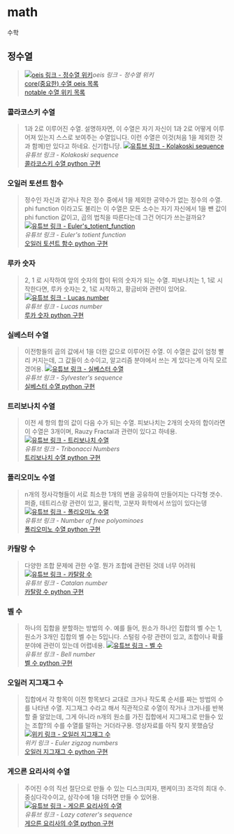 # math
수학

## 정수열
> [![oeis 링크 - 정수열 위키](https://oeis.org/banner2021.jpg)](https://oeis.org/)*oeis 링크 - 정수열 위키*     
[core(중요한) 수열 oeis 목록](https://oeis.org/wiki/Index_to_OEIS:_Section_Cor#core)   
[notable 수열 위키 목록](https://en.wikipedia.org/wiki/List_of_integer_sequences)

### 콜라코스키 수열
> 1과 2로 이루어진 수열. 설명하자면, 이 수열은 자기 자신이 1과 2로 어떻게 이루어져 있는지 스스로 보여주는 수열입니다. 이런 수열은 이것(처음 1을 제외한 것과 함께)만 있다고 하네요. 신기합니당. [![유튜브 링크 - Kolakoski sequence](https://upload.wikimedia.org/wikipedia/commons/thumb/a/a3/Kolakoski_run_length.svg/1920px-Kolakoski_run_length.svg.png)](https://www.youtube.com/watch?v=co5sOgZ3XcM)   
*유튜브 링크 - Kolakoski sequence*   
[콜라코스키 수열 python 구현](https://github.com/Song-Juntae/math/blob/main/Integer_sequence/Kolakoski_sequence/Kolakoski_sequence.ipynb)

### 오일러 토션트 함수
> 정수인 자신과 같거나 작은 정수 중에서 1을 제외한 공약수가 없는 정수의 수열. phi function 이라고도 불리는 이 수열은 모든 소수는 자기 자신에서 1을 뺸 값이 phi function 값이고, 곱의 법칙을 따른다는데 그건 어디가 쓰는걸까요?
[![유튜브 링크 - Euler's_totient_function](https://upload.wikimedia.org/wikipedia/commons/thumb/9/9b/EulerPhi.svg/1280px-EulerPhi.svg.png)](https://youtu.be/qa_hksAzpSg)   
*유튜브 링크 - Euler's totient function*   
[오일러 토션트 함수 python 구현](https://github.com/Song-Juntae/math/blob/main/Integer_sequence/Euler's_totient_function/Euler's_totient_function.ipynb)

### 루카 숫자
> 2, 1 로 시작하여 앞의 숫자의 합이 뒤의 숫자가 되는 수열. 피보나치는 1, 1로 시작한다면, 루카 숫자는 2, 1로 시작하고, 황금비와 관련이 있어요.
[![유튜브 링크 - Lucas number](https://upload.wikimedia.org/wikipedia/commons/thumb/e/e7/Lucas_number_spiral.svg/1920px-Lucas_number_spiral.svg.png)](https://youtu.be/Ipp8tCgoV1g)   
*유튜브 링크 - Lucas number*   
[루카 숫자 python 구현](https://github.com/Song-Juntae/math/blob/main/Integer_sequence/Lucas_number/Lucas_number.ipynb)

### 실베스터 수열
> 이전항들의 곱의 값에서 1을 더한 값으로 이루어진 수열. 이 수열은 값이 엄청 빨리 커지는데, 그 값들이 소수이고, 알고리즘 분야에서 쓰는 게 있다는게 아직 모르겠어용.
[![유튜브 링크 - 실베스터 수열](https://upload.wikimedia.org/wikipedia/commons/thumb/a/a2/Sylvester-square.svg/1024px-Sylvester-square.svg.png)](https://youtu.be/pP4o6I2OJTU)   
*유튜브 링크 - Sylvester's sequence*   
[실베스터 수열 python 구현](https://github.com/Song-Juntae/math/blob/main/Integer_sequence/Sylvester's_sequence/Sylvester's_sequence.ipynb)

### 트리보나치 수열
> 이전 세 항의 합의 값이 다음 수가 되는 수열. 피보나치는 2개의 숫자의 합이라면 이 수열은 3개이며, Rauzy Fractal과 관련이 있다고 하네용. 
[![유튜브 링크 - 트리보나치 수열](https://upload.wikimedia.org/wikipedia/commons/9/93/TRIBONACCI.jpg)](https://youtu.be/fMJflV_GUpU)   
*유튜브 링크 - Tribonacci Numbers*   
[트리보나치 수열 python 구현](https://github.com/Song-Juntae/math/blob/main/Integer_sequence/Tribonacci_numbers/Tribonacci_numbers.ipynb)

### 폴리오미노 수열
> n개의 정사각형들이 서로 최소한 1개의 변을 공유하여 만들어지는 다각형 갯수. 퍼즐, 테트리스랑 관련이 있고, 물리학, 고분자 화학에서 쓰임이 있다는뎅 
[![유튜브 링크 - 폴리오미노 수열](https://upload.wikimedia.org/wikipedia/commons/thumb/a/aa/All_18_Pentominoes.svg/1920px-All_18_Pentominoes.svg.png)](https://youtu.be/wZ1E_CM7MqA)   
*유튜브 링크 - Number of free polyominoes*   
[폴리오미노 수열 python 구현](https://github.com/Song-Juntae/math/blob/main/Integer_sequence/Polyominoes/Polyominoes.ipynb)

### 카탈랑 수
> 다양한 조합 문제에 관한 수열. 뭔가 조합에 관련된 것데 너무 어려워
[![유튜브 링크 - 카탈랑 수](https://upload.wikimedia.org/wikipedia/commons/thumb/e/e7/Noncrossing_partitions_5.svg/800px-Noncrossing_partitions_5.svg.png)](https://youtu.be/s3-TRxZPa5E)   
*유튜브 링크 - Catalan number*   
[카탈랑 수 python 구현](https://github.com/Song-Juntae/math/blob/main/Integer_sequence/Catalan_number/Catalan_number.ipynb)

### 벨 수
> 하나의 집합을 분할하는 방법의 수. 예를 들어, 원소가 하나인 집합의 벨 수는 1, 원소가 3개인 집합의 벨 수는 5입니다. 스털링 수랑 관련이 있고, 조합이나 확률 분야에 관련이 있는데 어렵네용.
[![유튜브 링크 - 벨 수](https://upload.wikimedia.org/wikipedia/commons/thumb/f/f6/Bell_numbers_subset_partial_order.svg/1920px-Bell_numbers_subset_partial_order.svg.png)](https://youtu.be/GFvhOiAS97k)   
*유튜브 링크 - Bell number*   
[벨 수 python 구현](https://github.com/Song-Juntae/math/blob/main/Integer_sequence/Bell_number/Bell_number.ipynb)

### 오일러 지그재그 수
> 집합에서 각 항목이 이전 항목보다 교대로 크거나 작도록 순서를 짜는 방법의 수를 나타낸 수열. 지그재그 수라고 해서 직관적으로 수열이 작거나 크거나를 반복할 줄 알았는데, 그게 아니라 n개의 원소를 가진 집합에서 지그재그로 만들수 있는 조합?의 수를 수열를 말하는 거더라구용. 영상자료를 아직 찾지 못했슴당
[![위키 링크 - 오일러 지그재그 수](https://upload.wikimedia.org/wikipedia/commons/0/04/Bernoulli-zigzag.jpg)](https://en.wikipedia.org/wiki/Alternating_permutation)   
*위키 링크 - Euler zigzag numbers*   
[오일러 지그재그 수 python 구현](https://github.com/Song-Juntae/math/blob/main/Integer_sequence/Euler_zigzag_numbers/Euler_zigzag_numbers.ipynb)

###  게으른 요리사의 수열
> 주어진 수의 직선 절단으로 만들 수 있는 디스크(피자, 팬케이크) 조각의 최대 수. 중심다각수이고, 삼각수에 1을 더하면 만들 수 있어용.
[![유튜브 링크 -  게으른 요리사의 수열](https://upload.wikimedia.org/wikipedia/commons/thumb/5/50/Central_polygonal_numbers.svg/800px-Central_polygonal_numbers.svg.png)](https://www.youtube.com/shorts/_sJwKtl8EOA?feature=share)   
*유튜브 링크 - Lazy caterer's sequence*   
[게으른 요리사의 수열 python 구현](https://github.com/Song-Juntae/math/blob/main/Integer_sequence/central_polygonal_numbers/central_polygonal_numbers.ipynb)
